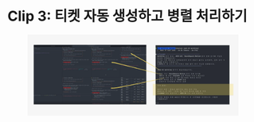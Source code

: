 # Clip 3: 티켓 자동 생성하고 병렬 처리하기

<figure><img src="../../.gitbook/assets/image (20).png" alt=""><figcaption></figcaption></figure>
